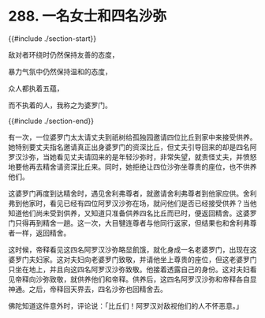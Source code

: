 # 288. 一名女士和四名沙弥
{{#include ./section-start}}

敌对者环绕时仍然保持友善的态度，

暴力气氛中仍然保持温和的态度，

众人都执着五蕴，

而不执着的人，我称之为婆罗门。

{{#include ./section-end}}

有一次，一位婆罗门太太请丈夫到祇树给孤独园邀请四位比丘到家中来接受供养。她特别要丈夫指名邀请真正出身婆罗门的资深比丘，但丈夫引导回来的却是四名阿罗汉沙弥，当她看见丈夫请回来的是年轻沙弥时，非常失望，就责怪丈夫，并愤怒地要他再去精舍请资深比丘来。同时，她拒绝让四位沙弥坐尊贵的座位，也不供养他们。

这婆罗门再度到达精舍时，遇见舍利弗尊者，就邀请舍利弗尊者到他家应供。舍利弗到他家时，看见已经有四位阿罗汉沙弥在场，就问他们是否已经接受供养？当他知道他们尚未受到供养，又知道只准备供养四名比丘而已时，便返回精舍。这婆罗门只得再到精舍一趟。这一次，大目犍连尊者与他同行返家，但结果也和舍利弗尊者一样，返回精舍。

这时候，帝释看见这四名阿罗汉沙弥略显飢饿，就化身成一名老婆罗门，出现在这婆罗门夫妇家。这对夫妇向老婆罗门致敬，并请他坐上尊贵的座位，但这老婆罗门只坐在地上，并且向这四名阿罗汉沙弥致敬。他接着透露自己的身份。这对夫妇看见帝释向沙弥致敬，就供养他们和帝释。供养后，这四名阿罗汉沙弥和帝释各自显神通。之后，帝释回天界去，四名沙弥也回精舍去。

佛陀知道这件意外时，评论说：「比丘们！阿罗汉对敌视他们的人不怀恶意。」

